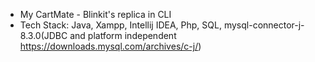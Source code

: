 * My CartMate - Blinkit's replica in CLI
* Tech Stack: Java, Xampp, Intellij IDEA, Php, SQL, mysql-connector-j-8.3.0(JDBC and platform independent https://downloads.mysql.com/archives/c-j/) 
